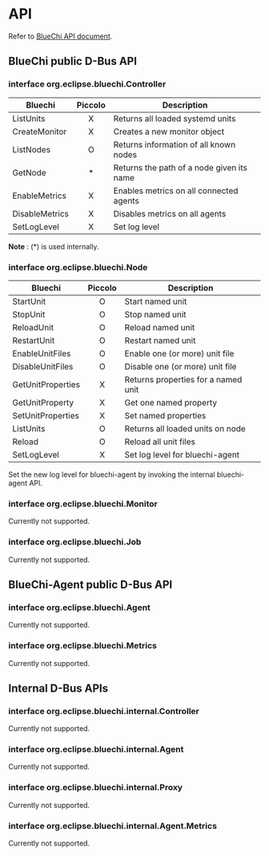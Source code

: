 # API
Refer to [BlueChi API document](https://github.com/eclipse-bluechi/bluechi/blob/main/doc/docs/api/description.md).

## BlueChi public D-Bus API

### interface org.eclipse.bluechi.Controller
| Bluechi        | Piccolo | Description                               |
| -------------- | :-----: | ----------------------------------------- |
| ListUnits      | X       | Returns all loaded systemd units          |
| CreateMonitor  | X       | Creates a new monitor object              |
| ListNodes      | O       | Returns information of all known nodes    |
| GetNode        | *       | Returns the path of a node given its name |
| EnableMetrics  | X       | Enables metrics on all connected agents   |
| DisableMetrics | X       | Disables metrics on all agents            |
| SetLogLevel    | X       | Set log level                             |

**Note** : (*) is used internally.

### interface org.eclipse.bluechi.Node
| Bluechi           | Piccolo | Description                         |
| ----------------- | :-----: | ----------------------------------- |
| StartUnit         | O       | Start named unit                    |
| StopUnit          | O       | Stop named unit                     |
| ReloadUnit        | O       | Reload named unit                   |
| RestartUnit       | O       | Restart named unit                  |
| EnableUnitFiles   | O       | Enable one (or more) unit file      |
| DisableUnitFiles  | O       | Disable one (or more) unit file     |
| GetUnitProperties | X       | Returns properties for a named unit |
| GetUnitProperty   | X       | Get one named property              |
| SetUnitProperties | X       | Set named properties                |
| ListUnits         | O       | Returns all loaded units on node    |
| Reload            | O       | Reload all unit files               |
| SetLogLevel       | X       | Set log level for bluechi-agent     |

Set the new log level for bluechi-agent by invoking the internal bluechi-agent API.

### interface org.eclipse.bluechi.Monitor
Currently not supported.
### interface org.eclipse.bluechi.Job
Currently not supported.

## BlueChi-Agent public D-Bus API
### interface org.eclipse.bluechi.Agent
Currently not supported.
### interface org.eclipse.bluechi.Metrics
Currently not supported.

## Internal D-Bus APIs
### interface org.eclipse.bluechi.internal.Controller
Currently not supported.
### interface org.eclipse.bluechi.internal.Agent
Currently not supported.
### interface org.eclipse.bluechi.internal.Proxy
Currently not supported.
### interface org.eclipse.bluechi.internal.Agent.Metrics
Currently not supported.
